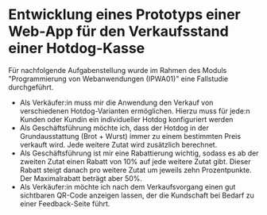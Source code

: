 # Entwicklung eines Prototyps einer Web-App für den Verkaufsstand einer Hotdog-Kasse

Für nachfolgende Aufgabenstellung wurde im Rahmen des Moduls "Programmierung von Webanwendungen (IPWA01)" eine Fallstudie durchgeführt.

* Als Verkäufer:in muss mir die Anwendung den Verkauf von verschiedenen Hotdog-Varianten ermöglichen. Hierzu muss für jede:n Kunden oder Kundin ein individueller Hotdog konfiguriert werden
* Als Geschäftsführung möchte ich, dass der Hotdog in der Grundausstattung (Brot + Wurst) immer zu einem bestimmten Preis verkauft wird. Jede weitere Zutat wird zusätzlich berechnet.
* Als Geschäftsführung ist mir eine Rabattierung wichtig, sodass es ab der zweiten Zutat einen Rabatt von 10% auf jede weitere Zutat gibt. Dieser Rabatt steigt danach pro weitere Zutat um jeweils zehn Prozentpunkte. Der Maximalrabatt beträgt aber 50%.
* Als Verkäufer:in möchte ich nach dem Verkaufsvorgang einen gut sichtbaren QR-Code anzeigen lassen, der die Kundschaft bei Bedarf zu einer Feedback-Seite führt.